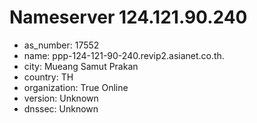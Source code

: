 # Nameserver 124.121.90.240

* as_number: 17552
* name: ppp-124-121-90-240.revip2.asianet.co.th.
* city: Mueang Samut Prakan
* country: TH
* organization: True Online
* version: Unknown
* dnssec: Unknown
